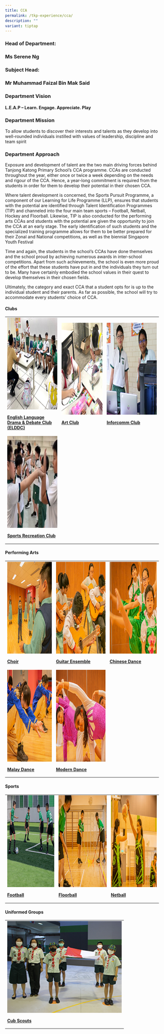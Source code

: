 ```yaml
---
title: CCA
permalink: /tkp-experience/cca/
description: ""
variant: tiptap
---
```

<h3>Head of Department:</h3>
<h3><strong>Ms Serene Ng</strong></h3>
<h3>Subject Head:</h3>
<h3><strong>Mr Muhammad Faizal Bin Mak Said</strong></h3>
<h3>Department Vision</h3>
<h4>L.E.A.P – Learn. Engage. Appreciate. Play</h4>
<h3>Department Mission</h3>
<p>To allow students to discover their interests and talents as they develop
into well-rounded individuals instilled with values of leadership, discipline
and team spirit</p>
<h3>Department Approach</h3>
<p>Exposure and development of talent are the two main driving forces behind
Tanjong Katong Primary School’s CCA programme. CCAs are conducted throughout
the year, either once or twice a week depending on the needs and rigour
of the CCA. Hence, a year-long commitment is required from the students
in order for them to develop their potential in their chosen CCA.</p>
<p>Where talent development is concerned, the Sports Pursuit Programme, a
component of our Learning for Life Programme (LLP), ensures that students
with the potential are identified through Talent Identification Programmes
(TIP) and channeled into the four main team sports – Football, Netball,
Hockey and Floorball. Likewise, TIP is also conducted for the performing
arts CCAs and students with the potential are given the opportunity to
join the CCA at an early stage. The early identification of such students
and the specialized training programme allows for them to be better prepared
for their Zonal and National competitions, as well as the biennial Singapore
Youth Festival</p>
<p>Time and again, the students in the school’s CCAs have done themselves
and the school proud by achieving numerous awards in inter-school competitions.
Apart from such achievements, the school is even more proud of the effort
that these students have put in and the individuals they turn out to be.
Many have certainly embodied the school values in their quest to develop
themselves in their chosen fields.</p>
<p>Ultimately, the category and exact CCA that a student opts for is up to
the individual student and their parents. As far as possible, the school
will try to accommodate every students’ choice of CCA.</p>
<h4>Clubs</h4>
<table style="minWidth: 75px">
<colgroup>
<col>
<col>
<col>
</colgroup>
<tbody>
<tr>
<td rowspan="1" colspan="1">
<div class="isomer-image-wrapper">
<img style="width: 100%" height="300" width="400" alt="English Language Drama &amp; Debate Club (ELDDC)" src="/images/ELDDC.jpeg">
</div>
<p><strong><a href="/tkp-experience/cca/clubs/english-language-drama-n-debate-club-elddc/" rel="noopener noreferrer nofollow" target="_blank">English Language Drama &amp; Debate Club (ELDDC)</a></strong>
</p>
</td>
<td rowspan="1" colspan="1">
<div class="isomer-image-wrapper">
<img style="width: 100%" height="300" width="400" alt="Art Club" src="/images/Art-Club.jpeg">
</div>
<p><strong><a href="/tkp-experience/cca/clubs/art-club/" rel="noopener noreferrer nofollow" target="_blank">Art Club</a></strong>
</p>
</td>
<td rowspan="1" colspan="1">
<div class="isomer-image-wrapper">
<img style="width: 100%" height="300" width="400" alt="Infocomm Club" src="/images/Infocomm.jpeg">
</div>
<p><strong><a href="/tkp-experience/cca/clubs/infocomm-club/" rel="noopener noreferrer nofollow" target="_blank">Inforcomm Club</a></strong>
</p>
</td>
</tr>
<tr>
<td rowspan="1" colspan="1">
<div class="isomer-image-wrapper">
<img style="width: 100%" height="300" width="400" alt="Sports Recreation Club" src="/images/SRC.jpeg">
</div>
<p><strong><a href="/tkp-experience/cca/clubs/sports-recreation-club/" rel="noopener noreferrer nofollow" target="_blank">Sports Recreation Club</a></strong>
</p>
</td>
<td rowspan="1" colspan="1">
<p></p>
</td>
<td rowspan="1" colspan="1">
<p></p>
</td>
</tr>
</tbody>
</table>
<h4>Performing Arts</h4>
<table style="minWidth: 75px">
<colgroup>
<col>
<col>
<col>
</colgroup>
<tbody>
<tr>
<td rowspan="1" colspan="1">
<div class="isomer-image-wrapper">
<img style="width: 100%" height="300" width="400" alt="Choir" src="/images/Choir.jpeg">
</div>
<p><strong><a href="/tkp-experience/cca/performing-arts/choir/" rel="noopener noreferrer nofollow" target="_blank">Choir</a></strong>
</p>
</td>
<td rowspan="1" colspan="1">
<div class="isomer-image-wrapper">
<img style="width: 100%" height="300" width="400" alt="Guitar Ensemble" src="/images/Guitar.jpeg">
</div>
<p><strong><a href="/tkp-experience/cca/performing-arts/guitar-ensemble/" rel="noopener noreferrer nofollow" target="_blank">Guitar Ensemble</a></strong>
</p>
</td>
<td rowspan="1" colspan="1">
<div class="isomer-image-wrapper">
<img style="width: 100%" height="300" width="400" alt="Chinese Dance" src="/images/Chinese-Dance.jpeg">
</div>
<p><strong><a href="/tkp-experience/cca/performing-arts/chinese-dance/" rel="noopener noreferrer nofollow" target="_blank">Chinese Dance</a></strong>
</p>
</td>
</tr>
<tr>
<td rowspan="1" colspan="1">
<div class="isomer-image-wrapper">
<img style="width: 100%" height="300" width="400" alt="Malay Dance" src="/images/Malay%20Dance.jpeg">
</div>
<p><strong><a href="/tkp-experience/cca/performing-arts/malay-dance/" rel="noopener noreferrer nofollow" target="_blank">Malay Dance</a></strong>
</p>
</td>
<td rowspan="1" colspan="1">
<div class="isomer-image-wrapper">
<img style="width: 100%" height="300" width="400" alt="Modern Dance" src="/images/Modern%20Dance.jpeg">
</div>
<p><strong><a href="/tkp-experience/cca/performing-arts/modern-dance/" rel="noopener noreferrer nofollow" target="_blank">Modern Dance</a></strong>
</p>
</td>
<td rowspan="1" colspan="1">
<p></p>
</td>
</tr>
</tbody>
</table>
<h4>Sports</h4>
<table style="minWidth: 75px">
<colgroup>
<col>
<col>
<col>
</colgroup>
<tbody>
<tr>
<td rowspan="1" colspan="1">
<div class="isomer-image-wrapper">
<img style="width: 100%" height="300" width="400" alt="Football" src="/images/Football.jpeg">
</div>
<p><strong><a href="/tkp-experience/cca/sports/football/" rel="noopener noreferrer nofollow" target="_blank">Football</a></strong>
</p>
</td>
<td rowspan="1" colspan="1">
<div class="isomer-image-wrapper">
<img style="width: 100%" height="300" width="400" alt="Floorball" src="/images/Floorball.jpeg">
</div>
<p><strong><a href="/tkp-experience/cca/sports/floorball/" rel="noopener noreferrer nofollow" target="_blank">Floorball</a></strong>
</p>
</td>
<td rowspan="1" colspan="1">
<div class="isomer-image-wrapper">
<img style="width: 100%" height="300" width="400" alt="Netball" src="/images/Netball.jpeg">
</div>
<p><strong><a href="/tkp-experience/cca/sports/netball/" rel="noopener noreferrer nofollow" target="_blank">Netball</a></strong>
</p>
</td>
</tr>
</tbody>
</table>
<h4>Uniformed Groups</h4>
<table style="minWidth: 25px">
<colgroup>
<col>
</colgroup>
<tbody>
<tr>
<td rowspan="1" colspan="1">
<div class="isomer-image-wrapper">
<img style="width: 100%" height="300" width="400" alt="Cub Scouts" src="/images/Scouts%20NDP.jpeg">
</div>
<p><strong><a href="/tkp-experience/cca/uniformed-groups/cub-scouts/" rel="noopener noreferrer nofollow" target="_blank">Cub Scouts</a></strong>
</p>
</td>
</tr>
</tbody>
</table>
<p></p>